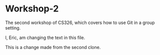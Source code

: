 # Workshop-2

The second workshop of CS326, which covers how to use Git in a group setting.

I, Eric, am changing the text in this file.

This is a change made from the second clone.
